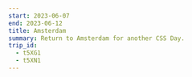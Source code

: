 ```yaml
---
start: 2023-06-07
end: 2023-06-12
title: Amsterdam
summary: Return to Amsterdam for another CSS Day.
trip_id:
  - t5XG1
  - t5XN1
---
```

